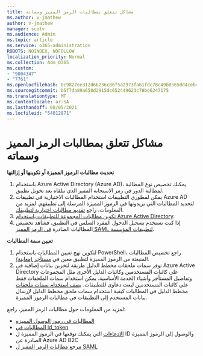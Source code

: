 ```yaml
---
title: مشاكل تتعلق بمطالبات الرمز المميز وسماته
ms.author: v-jmathew
author: v-jmathew
manager: scotv
ms.audience: Admin
ms.topic: article
ms.service: o365-administration
ROBOTS: NOINDEX, NOFOLLOW
localization_priority: Normal
ms.collection: Adm_O365
ms.custom:
- "9004347"
- "7761"
ms.openlocfilehash: 0c9827ee312d6b236c86f5a2973fa61fdc78c49b8565dd4ceb41f9a3a48140bc
ms.sourcegitcommit: b5f7da89a650d2915dc652449623c78be6247175
ms.translationtype: MT
ms.contentlocale: ar-SA
ms.lasthandoff: 08/05/2021
ms.locfileid: "54012871"
---
```

# <a name="issues-with-token-claims-and-attributes"></a>مشاكل تتعلق بمطالبات الرمز المميز وسماته

**تحديث مطالبات الرموز المميزة أو تكوينها أو إزالتها**

1. باستخدام Azure Active Directory (Azure AD)، يمكنك تخصيص نوع المطالبة لمطالبة الدور في رمز الاستجابة المميز الذي تتلقاه بعد تخويل تطبيق. [](https://docs.microsoft.com/azure/active-directory/develop/active-directory-enterprise-app-role-management)
2. يمكن لمطوري التطبيقات استخدام المطالبات الاختيارية في تطبيقات Azure AD لتحديد المطالبات التي يريدونها في الرموز المميزة المرسلة إلى تطبيقهم. لمزيد من المعلومات، راجع [تقديم مطالبات اختيارية لتطبيقك](https://docs.microsoft.com/azure/active-directory/develop/active-directory-optional-claims).
3. [تكوين مطالبات المجموعة للتطبيقات باستخدام Azure Active Directory](https://docs.microsoft.com/azure/active-directory/hybrid/how-to-connect-fed-group-claims).
4. إذا كنت تستخدم تسجيل الدخول المفرد السلس في التطبيق، فشاهد تخصيص المطالبات الصادرة [في الرمز المميز SAML لتطبيقات المؤسسة](https://docs.microsoft.com/azure/active-directory/develop/active-directory-saml-claims-customization).

**تعيين سمة المطالبات**

1. لتكوين نهج تعيين المطالبات باستخدام PowerShell، راجع تخصيص المطالبات المنبعثة من الرموز المميزة لتطبيق معين في [مستأجر (معاينة)](https://docs.microsoft.com/azure/active-directory/develop/active-directory-claims-mapping).
2. توفر سمات ملحقات مخطط الدليل طريقة لتخزين بيانات إضافية في Azure Active Directory على كائنات المستخدمين وكائنات الدليل الأخرى مثل المجموعات وتفاصيل المستأجر وأشياء الخدمة الأساسية. يمكن استخدام سمات الملحقات فقط على كائنات المستخدمين لبعث دعاوى للتطبيقات. [يصف استخدام سمات ملحقات](https://docs.microsoft.com/azure/active-directory/develop/active-directory-schema-extensions) مخطط الدليل في المطالبات كيفية استخدام سمات ملحق مخطط الدليل لإرسال بيانات المستخدم إلى التطبيقات في مطالبات الرموز المميزة.

لمزيد من المعلومات حول مطالبات الرمز المميز، راجع:

- [المطالبات في رموز الوصول المميزة](https://docs.microsoft.com/azure/active-directory/develop/access-tokens#claims-in-access-tokens)
- [المطالبات في id_token](https://docs.microsoft.com/azure/active-directory/develop/id-tokens#claims-in-an-id_token)
- [الادعاءات](https://docs.microsoft.com/azure/active-directory-b2c/tokens-overview#claims) التي يمكنك توقعها في الرموز المميزة ل ID والوصول إلى الرموز المميزة الصادرة عن Azure AD B2C
- [مرجع مطالبات الرمز المميز ل SAML](https://docs.microsoft.com/azure/active-directory/develop/reference-saml-tokens)
